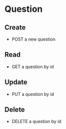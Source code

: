 # Question

## Create

- POST a new question

## Read

- GET a question by id

## Update

- PUT a question by id

## Delete

- DELETE a question by id
